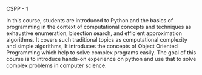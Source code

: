 CSPP - 1

In this course, students are introduced to Python and the basics of programming in the context of computational concepts and techniques as exhaustive enumeration, bisection search, and efficient approximation algorithms. It covers such traditional topics as computational complexity and simple algorithms, It introduces the concepts of Object Oriented Programming which help to solve complex programs easily. The goal of this course is to introduce hands-on experience on python and use that to solve complex problems in computer science.